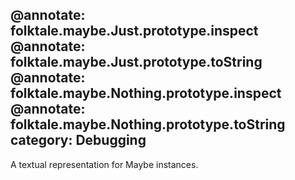 @annotate: folktale.maybe.Just.prototype.inspect
@annotate: folktale.maybe.Just.prototype.toString
@annotate: folktale.maybe.Nothing.prototype.inspect
@annotate: folktale.maybe.Nothing.prototype.toString
category: Debugging
---

A textual representation for Maybe instances.